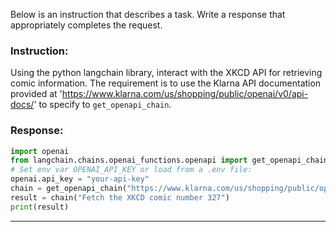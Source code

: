 Below is an instruction that describes a task. Write a response that appropriately completes the request.

### Instruction:
Using the python langchain library, interact with the XKCD API for retrieving comic information. The requirement is to use the Klarna API documentation provided at 'https://www.klarna.com/us/shopping/public/openai/v0/api-docs/' to specify to `get_openapi_chain`.

### Response:
```python
import openai  
from langchain.chains.openai_functions.openapi import get_openapi_chain
# Set env var OPENAI_API_KEY or load from a .env file:
openai.api_key = "your-api-key"  
chain = get_openapi_chain("https://www.klarna.com/us/shopping/public/openai/v0/api-docs/")
result = chain("Fetch the XKCD comic number 327")
print(result)
```
---
